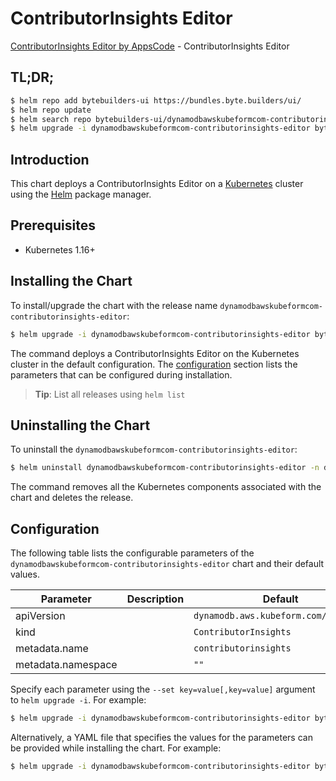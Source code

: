 # ContributorInsights Editor

[ContributorInsights Editor by AppsCode](https://byte.builders) - ContributorInsights Editor

## TL;DR;

```bash
$ helm repo add bytebuilders-ui https://bundles.byte.builders/ui/
$ helm repo update
$ helm search repo bytebuilders-ui/dynamodbawskubeformcom-contributorinsights-editor --version=v0.4.16
$ helm upgrade -i dynamodbawskubeformcom-contributorinsights-editor bytebuilders-ui/dynamodbawskubeformcom-contributorinsights-editor -n default --create-namespace --version=v0.4.16
```

## Introduction

This chart deploys a ContributorInsights Editor on a [Kubernetes](http://kubernetes.io) cluster using the [Helm](https://helm.sh) package manager.

## Prerequisites

- Kubernetes 1.16+

## Installing the Chart

To install/upgrade the chart with the release name `dynamodbawskubeformcom-contributorinsights-editor`:

```bash
$ helm upgrade -i dynamodbawskubeformcom-contributorinsights-editor bytebuilders-ui/dynamodbawskubeformcom-contributorinsights-editor -n default --create-namespace --version=v0.4.16
```

The command deploys a ContributorInsights Editor on the Kubernetes cluster in the default configuration. The [configuration](#configuration) section lists the parameters that can be configured during installation.

> **Tip**: List all releases using `helm list`

## Uninstalling the Chart

To uninstall the `dynamodbawskubeformcom-contributorinsights-editor`:

```bash
$ helm uninstall dynamodbawskubeformcom-contributorinsights-editor -n default
```

The command removes all the Kubernetes components associated with the chart and deletes the release.

## Configuration

The following table lists the configurable parameters of the `dynamodbawskubeformcom-contributorinsights-editor` chart and their default values.

|     Parameter      | Description |                     Default                     |
|--------------------|-------------|-------------------------------------------------|
| apiVersion         |             | <code>dynamodb.aws.kubeform.com/v1alpha1</code> |
| kind               |             | <code>ContributorInsights</code>                |
| metadata.name      |             | <code>contributorinsights</code>                |
| metadata.namespace |             | <code>""</code>                                 |


Specify each parameter using the `--set key=value[,key=value]` argument to `helm upgrade -i`. For example:

```bash
$ helm upgrade -i dynamodbawskubeformcom-contributorinsights-editor bytebuilders-ui/dynamodbawskubeformcom-contributorinsights-editor -n default --create-namespace --version=v0.4.16 --set apiVersion=dynamodb.aws.kubeform.com/v1alpha1
```

Alternatively, a YAML file that specifies the values for the parameters can be provided while
installing the chart. For example:

```bash
$ helm upgrade -i dynamodbawskubeformcom-contributorinsights-editor bytebuilders-ui/dynamodbawskubeformcom-contributorinsights-editor -n default --create-namespace --version=v0.4.16 --values values.yaml
```
